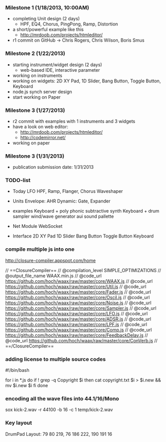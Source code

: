 ### Milestone 1 (1/18/2013, 10:00AM)

* completing Unit design (2 days)
  - HPF, EQ4, Chorus, PingPong, Ramp, Distortion
* a short/powerful example like this
  - http://mrdoob.com/projects/htmleditor/
* r1 commit on GitHub -> Chris Rogers, Chris Wilson, Boris Smus

### Milestone 2 (1/22/2013)

* starting instrument/widget design (2 days)
  - web-based IDE, interactive parameter 
* working on instruments
* working on widgets: 2D XY Pad, 1D Slider, Bang Button, Toggle Button, Keyboard
* node.js synch server design 
* start working on Paper

### Milestone 3 (1/27/2013)

* r2 commit with examples with 1 instruments and 3 widgets
* have a look on web editor: 
  - http://mrdoob.com/projects/htmleditor/
  - http://codemirror.net/
* working on paper

### Milestone 3 (1/31/2013)

* publication submission date: 1/31/2013

### TODO-list

* Today
  LFO
  HPF, Ramp, Flanger, Chorus
  Waveshaper

* Units
  Envelope: AHR
  Dynamic: Gate, Expander

* examples
  Keyboard + poly phonic subtractive synth
  Keyboard + drum sampler
  wind/wave generator
  aui sound pallette

* Net Module
  WebSocket

* Interface
  2D XY Pad
  1D Slider
  Bang Button
  Toggle Button
  Keyboard


### compile multiple js into one

http://closure-compiler.appspot.com/home

// ==ClosureCompiler==
// @compilation_level SIMPLE_OPTIMIZATIONS
// @output_file_name WAAX.min.js
// @code_url https://github.com/hoch/waax/raw/master/core/WAAX.js
// @code_url https://github.com/hoch/waax/raw/master/core/Util.js
// @code_url https://github.com/hoch/waax/raw/master/core/Fader.js
// @code_url https://github.com/hoch/waax/raw/master/core/Oscil.js
// @code_url https://github.com/hoch/waax/raw/master/core/Noise.js
// @code_url https://github.com/hoch/waax/raw/master/core/Sampler.js
// @code_url https://github.com/hoch/waax/raw/master/core/LFO.js
// @code_url https://github.com/hoch/waax/raw/master/core/ADSR.js
// @code_url https://github.com/hoch/waax/raw/master/core/LPF.js
// @code_url https://github.com/hoch/waax/raw/master/core/Comp.js
// @code_url https://github.com/hoch/waax/raw/master/core/FeedbackDelay.js
// @code_url https://github.com/hoch/waax/raw/master/core/ConVerb.js
// ==/ClosureCompiler==

### adding license to multiple source codes

#!/bin/bash

for i in *.js
do
  if ! grep -q Copyright $i
  then
    cat copyright.txt $i > $i.new && mv $i.new $i
  fi
done


### encoding all the wave files into 44.1/16/Mono

sox kick-2.wav -r 44100 -b 16 -c 1 temp/kick-2.wav


### Key layout

DrumPad Layout:
79 80 219,
76 186 222,
190 191 16



